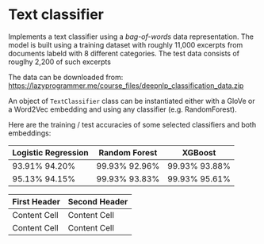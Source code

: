 # Text classifier

Implements a text classifier using a *bag-of-words* data representation. The model is built using a training dataset with roughly 11,000 excerpts from documents labeld with 8 different categories. The test data consists of rouglhy 2,200 of such excerpts

The data can be downloaded from:
https://lazyprogrammer.me/course_files/deepnlp_classification_data.zip

An object of `TextClassifier` class can be instantiated either with a GloVe or a Word2Vec embedding and using any classifier (e.g. RandomForest).

Here are the training / test accuracies of some selected classifiers and both embeddings:

| Logistic Regression | Random Forest | XGBoost       |
| ------------------- | ------------- | ------------- |
|  93.91%  94.20%    |99.93%  92.96%|99.93%  93.88%|
|  95.13%  94.15%    |99.93%  93.83%|99.93%  95.61%|
        
        
| First Header  | Second Header |
| ------------- | ------------- |
| Content Cell  | Content Cell  |
| Content Cell  | Content Cell  |
